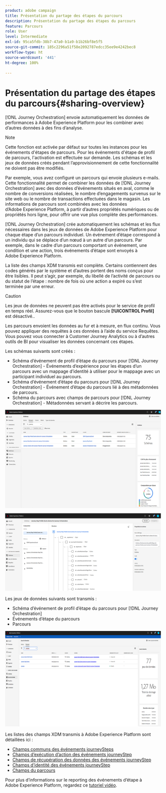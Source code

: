 ```yaml
---
product: adobe campaign
title: Présentation du partage des étapes du parcours
description: Présentation du partage des étapes du parcours
feature: Parcours
role: User
level: Intermediate
exl-id: 95ca5fdb-38b7-47a0-b1a9-b1b26bf8e5f5
source-git-commit: 185c2296a51f58e2092787edcc35ee9e4242bec8
workflow-type: ht
source-wordcount: '441'
ht-degree: 100%

---
```


# Présentation du partage des étapes du parcours{#sharing-overview}

[!DNL Journey Orchestration] envoie automatiquement les données de performances à Adobe Experience Platform pour les combiner avec d’autres données à des fins d’analyse.

>[!NOTE]
>
>Cette fonction est activée par défaut sur toutes les instances pour les événements d&#39;étapes de parcours. Pour les événements d&#39;étape de profil de parcours, l&#39;activation est effectuée sur demande. Les schémas et les jeux de données créés pendant l’approvisionnement de cette fonctionnalité ne doivent pas être modifiés.

Par exemple, vous avez configuré un parcours qui envoie plusieurs e-mails. Cette fonctionnalité permet de combiner les données de [!DNL Journey Orchestration] avec des données d’événements situés en aval, comme le nombre de conversions réalisées, le nombre d’engagements survenus sur le site web ou le nombre de transactions effectuées dans le magasin. Les informations de parcours sont combinées avec les données d’Adobe Experience Platform, à partir d’autres propriétés numériques ou de propriétés hors ligne, pour offrir une vue plus complète des performances.

[!DNL Journey Orchestration] crée automatiquement les schémas et les flux nécessaires dans les jeux de données de Adobe Experience Platform pour chaque étape d’un parcours individuel. Un événement d’étape correspond à un individu qui se déplace d’un nœud à un autre d’un parcours. Par exemple, dans le cadre d’un parcours comportant un événement, une condition et une action, trois événements d’étape sont envoyés à Adobe Experience Platform.

La liste des champs XDM transmis est complète. Certains contiennent des codes générés par le système et d’autres portent des noms conçus pour être lisibles. Il peut s’agir, par exemple, du libellé de l’activité de parcours ou du statut de l’étape : nombre de fois où une action a expiré ou s’est terminée par une erreur.

>[!CAUTION]
>
>Les jeux de données ne peuvent pas être activés pour le service de profil en temps réel. Assurez-vous que le bouton bascule **[!UICONTROL Profil]** est désactivé..

Les parcours envoient les données au fur et à mesure, en flux continu. Vous pouvez appliquer des requêtes à ces données à l’aide du service Requêtes. Vous pouvez vous connecter à Customer Journey Analytics ou à d’autres outils de BI pour visualiser les données concernant ces étapes.

Les schémas suivants sont créés :

* Schéma d’événement de profil d’étape du parcours pour [!DNL Journey Orchestration] - Événements d’expérience pour les étapes d’un parcours avec un mappage d’identité à utiliser pour le mappage avec un participant individuel au parcours.
* Schéma d’événement d’étape du parcours pour [!DNL Journey Orchestration] - Événement d’étape du parcours lié à des métadonnées de parcours.
* Schéma du parcours avec champs de parcours pour [!DNL Journey Orchestration] - Métadonnées servant à décrire les parcours.

![](../assets/sharing1.png)

![](../assets/sharing2.png)

Les jeux de données suivants sont transmis :

* Schéma d’événement de profil d’étape du parcours pour [!DNL Journey Orchestration]
* Événements d’étape du parcours
* Parcours

![](../assets/sharing3.png)

Les listes des champs XDM transmis à Adobe Experience Platform sont détaillées ici :

* [Champs communs des événements journeySteps](../building-journeys/sharing-common-fields.md)
* [Champs d’exécution d’action des événements journeyStep](../building-journeys/sharing-execution-fields.md)
* [Champs de récupération des données des événements journeyStep](../building-journeys/sharing-fetch-fields.md)
* [Champs d’identité des événements journeyStep](../building-journeys/sharing-identity-fields.md)
* [Champs du parcours](../building-journeys/sharing-journey-fields.md)

Pour plus d’informations sur le reporting des événements d’étape à Adobe Experience Platform, regardez ce [tutoriel vidéo](https://experienceleague.adobe.com/docs/journey-orchestration-learn/tutorials/reporting-step-events-to-adobe-experience-platform.html?lang=fr).
